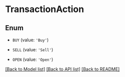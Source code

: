 # TransactionAction


## Enum

* `BUY` (value: `'Buy'`)

* `SELL` (value: `'Sell'`)

* `OPEN` (value: `'Open'`)

[[Back to Model list]](../README.md#documentation-for-models) [[Back to API list]](../README.md#documentation-for-api-endpoints) [[Back to README]](../README.md)


